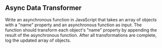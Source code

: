 ## Async Data Transformer
Write an asynchronous function in JavaScript that takes an array of objects with a "name" property and an asynchronous function as input. The function should transform each object's "name" property by appending the result of the asynchronous function. After all transformations are complete, log the updated array of objects.